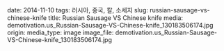 date: 2014-11-10
tags: 러시아, 중국, 칼, 소세지
slug: russian-sausage-vs-chinese-knife
title: Russian Sausage VS Chinese knife
media: demotivation.us_Russian-Sausage-VS-Chinese-knife_130183506174.jpg
origin: 
media_type: image
image_file: demotivation.us_Russian-Sausage-VS-Chinese-knife_130183506174.jpg